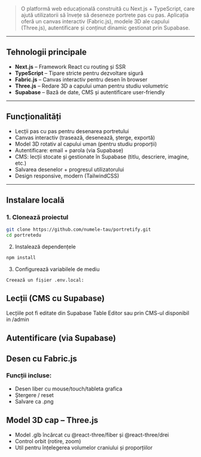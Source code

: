 > O platformă web educațională construită cu Next.js + TypeScript, care ajută utilizatorii să învețe să deseneze portrete pas cu pas. Aplicația oferă un canvas interactiv (Fabric.js), modele 3D ale capului (Three.js), autentificare și conținut dinamic gestionat prin Supabase.

---

## Tehnologii principale

- **Next.js** – Framework React cu routing și SSR
- **TypeScript** – Tipare stricte pentru dezvoltare sigură
- **Fabric.js** – Canvas interactiv pentru desen în browser
- **Three.js** – Redare 3D a capului uman pentru studiu volumetric
- **Supabase** – Bază de date, CMS și autentificare user-friendly

---

## Funcționalități

-  Lecții pas cu pas pentru desenarea portretului
-  Canvas interactiv (trasează, desenează, șterge, exportă)
-  Model 3D rotativ al capului uman (pentru studiu proporții)
-  Autentificare: email + parola (via Supabase)
-  CMS: lecții stocate și gestionate în Supabase (titlu, descriere, imagine, etc.)
-  Salvarea desenelor + progresul utilizatorului
-  Design responsive, modern (TailwindCSS)

---

## Instalare locală

### 1. Clonează proiectul
```bash
git clone https://github.com/numele-tau/portretify.git
cd portretedu
```
2. Instalează dependențele
```bash
npm install
```

3. Configurează variabilele de mediu
```
Creează un fișier .env.local:
```

## Lecții (CMS cu Supabase)

Lecțiile pot fi editate din Supabase Table Editor sau prin CMS-ul disponibil in /admin

## Autentificare (via Supabase)
## Desen cu Fabric.js
### Funcții incluse:
 - Desen liber cu mouse/touch/tableta grafica
 - Ștergere / reset
 - Salvare ca .png

## Model 3D cap – Three.js
  - Model .glb încărcat cu @react-three/fiber și @react-three/drei
  - Control orbit (rotire, zoom)
  - Util pentru înțelegerea volumelor craniului și proporțiilor
